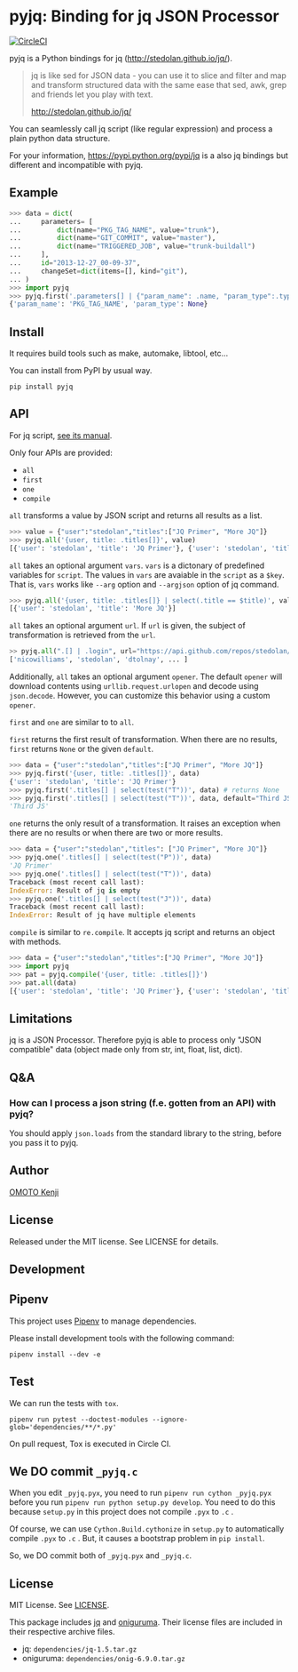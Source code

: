 pyjq: Binding for jq JSON Processor
===================================

[![CircleCI](https://circleci.com/gh/doloopwhile/pyjq.svg?style=svg)](https://circleci.com/gh/doloopwhile/pyjq)

pyjq is a Python bindings for jq (<http://stedolan.github.io/jq/>).

> jq is like sed for JSON data - you can use it to slice and filter and
> map and transform structured data with the same ease that sed, awk,
> grep and friends let you play with text.
>
> <http://stedolan.github.io/jq/>

You can seamlessly call jq script (like regular expression) and process
a plain python data structure.

For your information, <https://pypi.python.org/pypi/jq> is a also jq
bindings but different and incompatible with pyjq.

Example
-------

```python
>>> data = dict(
...     parameters= [
...         dict(name="PKG_TAG_NAME", value="trunk"),
...         dict(name="GIT_COMMIT", value="master"),
...         dict(name="TRIGGERED_JOB", value="trunk-buildall")
...     ],
...     id="2013-12-27_00-09-37",
...     changeSet=dict(items=[], kind="git"),
... )
>>> import pyjq
>>> pyjq.first('.parameters[] | {"param_name": .name, "param_type":.type}', data)
{'param_name': 'PKG_TAG_NAME', 'param_type': None}

```

Install
-------

It requires build tools such as make, automake, libtool, etc...

You can install from PyPI by usual way.

```shell
pip install pyjq
```

API
---

For jq script, [see its manual](http://stedolan.github.io/jq/manual/).

Only four APIs are provided:

- `all`
- `first`
- `one`
- `compile`

`all` transforms a value by JSON script and returns all results as a list.

```python
>>> value = {"user":"stedolan","titles":["JQ Primer", "More JQ"]}
>>> pyjq.all('{user, title: .titles[]}', value)
[{'user': 'stedolan', 'title': 'JQ Primer'}, {'user': 'stedolan', 'title': 'More JQ'}]
```

`all` takes an optional argument `vars`.
`vars` is a dictonary of predefined variables for `script`.
The values in `vars` are avaiable in the `script` as a `$key`.
That is, `vars` works like `--arg` option and `--argjson` option of jq command.

```python
>>> pyjq.all('{user, title: .titles[]} | select(.title == $title)', value, vars={"title": "More JQ"})
[{'user': 'stedolan', 'title': 'More JQ'}]
```

`all` takes an optional argument `url`.
If `url` is given, the subject of transformation is retrieved from the `url`.

```python
>> pyjq.all(".[] | .login", url="https://api.github.com/repos/stedolan/jq/contributors") # get all contributors of jq
['nicowilliams', 'stedolan', 'dtolnay', ... ]
```

Additionally, `all` takes an optional argument `opener`.
The default `opener` will download contents using `urllib.request.urlopen` and decode using `json.decode`.
However, you can customize this behavior using a custom `opener`.

`first` and `one` are similar to to `all`.

`first` returns the first result of transformation.
When there are no results, `first` returns `None` or the given `default`.

```python
>>> data = {"user":"stedolan","titles":["JQ Primer", "More JQ"]}
>>> pyjq.first('{user, title: .titles[]}', data)
{'user': 'stedolan', 'title': 'JQ Primer'}
>>> pyjq.first('.titles[] | select(test("T"))', data) # returns None
>>> pyjq.first('.titles[] | select(test("T"))', data, default="Third JS")
'Third JS'
```

`one` returns the only result of a transformation.
It raises an exception when there are no results or when there are two or more results.

```python
>>> data = {"user":"stedolan","titles": ["JQ Primer", "More JQ"]}
>>> pyjq.one('.titles[] | select(test("P"))', data)
'JQ Primer'
>>> pyjq.one('.titles[] | select(test("T"))', data)
Traceback (most recent call last):
IndexError: Result of jq is empty
>>> pyjq.one('.titles[] | select(test("J"))', data)
Traceback (most recent call last):
IndexError: Result of jq have multiple elements
```

`compile` is similar to `re.compile`. It accepts jq script and returns an object with methods.

```python
>>> data = {"user":"stedolan","titles":["JQ Primer", "More JQ"]}
>>> import pyjq
>>> pat = pyjq.compile('{user, title: .titles[]}')
>>> pat.all(data)
[{'user': 'stedolan', 'title': 'JQ Primer'}, {'user': 'stedolan', 'title': 'More JQ'}]
```

Limitations
-----------

jq is a JSON Processor. Therefore pyjq is able to process only
"JSON compatible" data (object made only from str, int, float, list, dict).

Q&A
---

### How can I process a json string (f.e. gotten from an API) with pyjq?

You should apply `json.loads` from the standard library to the string, before you pass it to pyjq.

Author
------
[OMOTO Kenji](https://github.com/doloopwhile)

License
-------

Released under the MIT license. See LICENSE for details.

Development
-----------

## Pipenv

This project uses [Pipenv](https://docs.pipenv.org/en/latest/) to manage dependencies.

Please install development tools with the following command:

```shell
pipenv install --dev -e
```

## Test

We can run the tests with `tox`.

```shell
pipenv run pytest --doctest-modules --ignore-glob='dependencies/**/*.py'
```

On pull request, Tox is executed in Circle CI.

## We DO commit `_pyjq.c`

When you edit `_pyjq.pyx`, you need to run `pipenv run cython _pyjq.pyx` before you run `pipenv run python setup.py develop`.
You need to do this because `setup.py` in this project does not compile `.pyx` to `.c` .

Of course, we can use `Cython.Build.cythonize` in `setup.py` to automatically compile `.pyx` to `.c` .
But, it causes a bootstrap problem in ``pip install``.

So, we DO commit both of `_pyjq.pyx` and `_pyjq.c`.

License
-------
MIT License. See [LICENSE](./LICENSE).

This package includes [jq](https://github.com/stedolan/jq) and [oniguruma](https://github.com/kkos/oniguruma). Their license files are included in their respective archive files.

- jq: `dependencies/jq-1.5.tar.gz`
- oniguruma: `dependencies/onig-6.9.0.tar.gz`
